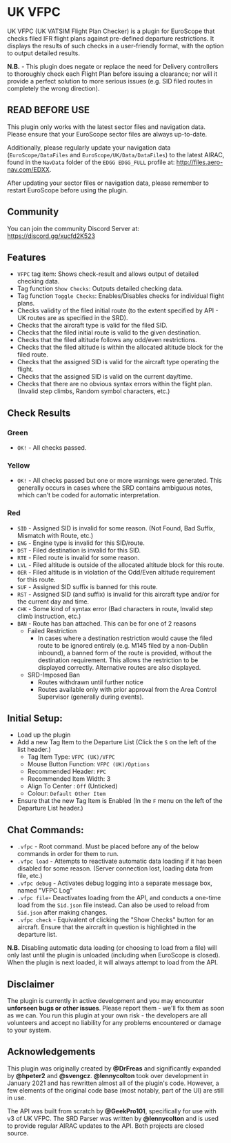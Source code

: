 # UK VFPC

UK VFPC (UK VATSIM Flight Plan Checker) is a plugin for EuroScope that checks filed IFR flight plans against pre-defined departure restrictions. It displays the results of such checks in a user-friendly format, with the option to output detailed results.

**N.B.** - This plugin does negate or replace the need for Delivery controllers to thoroughly check each Flight Plan before issuing a clearance; nor will it provide a perfect solution to more serious issues (e.g. SID filed routes in completely the wrong direction).

## READ BEFORE USE
This plugin only works with the latest sector files and navigation data. Please ensure that your EuroScope sector files are always up-to-date.

Additionally, please regularly update your navigation data (`EuroScope/DataFiles` and `EuroScope/UK/Data/DataFiles`) to the latest AIRAC, found in the `NavData` folder of the `EDGG EDGG_FULL` profile at: http://files.aero-nav.com/EDXX.

After updating your sector files or navigation data, please remember to restart EuroScope before using the plugin.

## Community
You can join the community Discord Server at: https://discord.gg/xucfd2K523

## Features
- `VFPC` tag item: Shows check-result and allows output of detailed checking data.
- Tag function `Show Checks`: Outputs detailed checking data.
- Tag function `Toggle Checks`: Enables/Disables checks for individual flight plans.
- Checks validity of the filed initial route (to the extent specified by API - UK routes are as specified in the SRD).
- Checks that the aircraft type is valid for the filed SID.
- Checks that the filed initial route is valid to the given destination.
- Checks that the filed altitude follows any odd/even restrictions.
- Checks that the filed altitude is within the allocated altitude block for the filed route.
- Checks that the assigned SID is valid for the aircraft type operating the flight.
- Checks that the assigned SID is valid on the current day/time.
- Checks that there are no obvious syntax errors within the flight plan. (Invalid step climbs, Random symbol characters, etc.)

## Check Results

### Green
- `OK!` - All checks passed.

### Yellow
- `OK!` - All checks passed but one or more warnings were generated. This generally occurs in cases where the SRD contains ambiguous notes, which can't be coded for automatic interpretation.

### Red
- `SID` - Assigned SID is invalid for some reason. (Not Found, Bad Suffix, Mismatch with Route, etc.)
- `ENG` - Engine type is invalid for this SID/route.
- `DST` - Filed destination is invalid for this SID.
- `RTE` - Filed route is invalid for some reason.
- `LVL` - Filed altitude is outside of the allocated altitude block for this route.
- `OER` - Filed altitude is in violation of the Odd/Even altitude requirement for this route.
- `SUF` - Assigned SID suffix is banned for this route.
- `RST` - Assigned SID (and suffix) is invalid for this aircraft type and/or for the current day and time.
- `CHK` - Some kind of syntax error (Bad characters in route, Invalid step climb instruction, etc.)
- `BAN` - Route has ban attached. This can be for one of 2 reasons
    - Failed Restriction
        - In cases where a destination restriction would cause the filed route to be ignored entirely (e.g. M145 filed by a non-Dublin inbound), a banned form of the route is provided, without the destination requirement. This allows the restriction to be displayed correctly. Alternative routes are also displayed.
    - SRD-Imposed Ban
        - Routes withdrawn until further notice
        - Routes available only with prior approval from the Area Control Supervisor (generally during events).

## Initial Setup:
- Load up the plugin
- Add a new Tag Item to the Departure List (Click the `S` on the left of the list header.)
    - Tag Item Type: `VFPC (UK)/VFPC`
    - Mouse Button Function: `VFPC (UK)/Options`
    - Recommended Header: `FPC`
    - Recommended Item Width: 3
    - Align To Center : `Off` (Unticked)
    - Colour: `Default Other Item`
- Ensure that the new Tag Item is Enabled (In the `F` menu on the left of the Departure List header.)

## Chat Commands:
- `.vfpc` - Root command. Must be placed before any of the below commands in order for them to run.
- `.vfpc load` - Attempts to reactivate automatic data loading if it has been disabled for some reason. (Server connection lost, loading data from file, etc.)
- `.vfpc debug` - Activates debug logging into a separate message box, named "VFPC Log"
- `.vfpc file`- Deactivates loading from the API, and conducts a one-time load from the `Sid.json` file instead. Can also be used to reload from `Sid.json` after making changes.
- `.vfpc check` - Equivalent of clicking the "Show Checks" button for an aircraft. Ensure that the aircraft in question is highlighted in the departure list.

**N.B.** Disabling automatic data loading (or choosing to load from a file) will only last until the plugin is unloaded (including when EuroScope is closed). When the plugin is next loaded, it will always attempt to load from the API.

## Disclaimer
The plugin is currently in active development and you may encounter **unforseen bugs or other issues**. Please report them - we'll fix them as soon as we can. You run this plugin at your own risk - the developers are all volunteers and accept no liability for any problems encountered or damage to your system.

## Acknowledgements
This plugin was originally created by **@DrFreas** and significantly expanded by **@hpeter2** and **@svengcz**. **@lennycolton** took over development in January 2021 and has rewritten almost all of the plugin's code. However, a few elements of the original code base (most notably, part of the UI) are still in use.

The API was built from scratch by **@GeekPro101**, specifically for use with v3 of UK VFPC. The SRD Parser was written by **@lennycolton** and is used to provide regular AIRAC updates to the API. Both projects are closed source.
